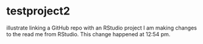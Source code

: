 # testproject2
illustrate linking a GitHub repo with an RStudio project
I am making changes to the read me from RStudio.
This change happened at 12:54 pm.
